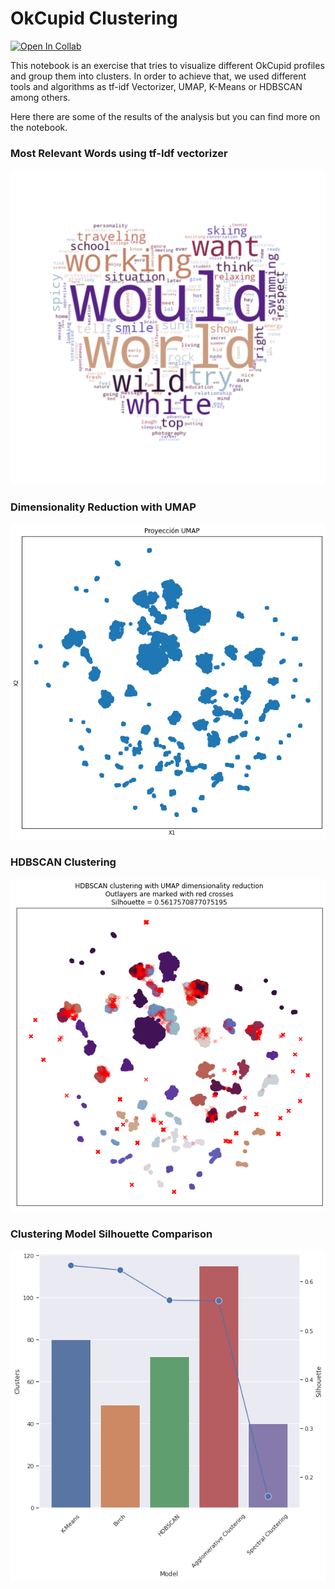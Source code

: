 # OkCupid Clustering

[![Open In Collab](https://colab.research.google.com/assets/colab-badge.svg)](https://colab.research.google.com/github/robertomancebom/OkCupidClustering)

This notebook is an exercise that tries to visualize different OkCupid profiles and group them into clusters.
In order to achieve that, we used different tools and algorithms as tf-idf Vectorizer, UMAP, K-Means or HDBSCAN among others.

Here there are some of the results of the analysis but you can find more on the notebook.


### Most Relevant Words using tf-Idf vectorizer

![relevant words](images/most-relevant-words.png)

### Dimensionality Reduction with UMAP
<p align="center">
    <img src="images/umap-projection.png">
</p>

### HDBSCAN Clustering
<p align="center">
    <img src="images/hdbscan-clustering.png">
</p>

### Clustering Model Silhouette Comparison
<p align="center">
    <img src="images/clustering-model-comparison.png">
</p>
